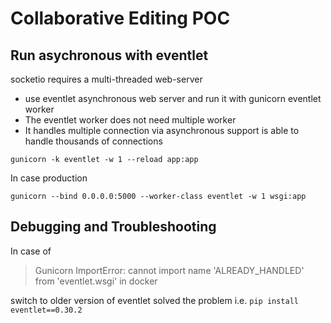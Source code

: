 
# Collaborative Editing POC

## Run asychronous with eventlet

socketio requires a multi-threaded web-server

- use eventlet asynchronous web server and run it with gunicorn eventlet worker
- The eventlet worker does not need multiple worker
- It handles multiple connection via asynchronous support is able to handle thousands of connections

```
gunicorn -k eventlet -w 1 --reload app:app
```

In case production

```
gunicorn --bind 0.0.0.0:5000 --worker-class eventlet -w 1 wsgi:app
```
## Debugging and Troubleshooting

In case of

> Gunicorn ImportError: cannot import name 'ALREADY_HANDLED' from 'eventlet.wsgi' in docker

switch to older version of eventlet solved the problem i.e. `pip install eventlet==0.30.2`
